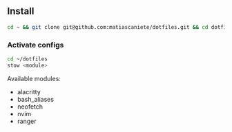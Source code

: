 ## Install

```sh
cd ~ && git clone git@github.com:matiascaniete/dotfiles.git && cd dotfiles
```

### Activate configs

```sh
cd ~/dotfiles
stow <module>
```

Available modules:

- alacritty
- bash_aliases
- neofetch
- nvim
- ranger
